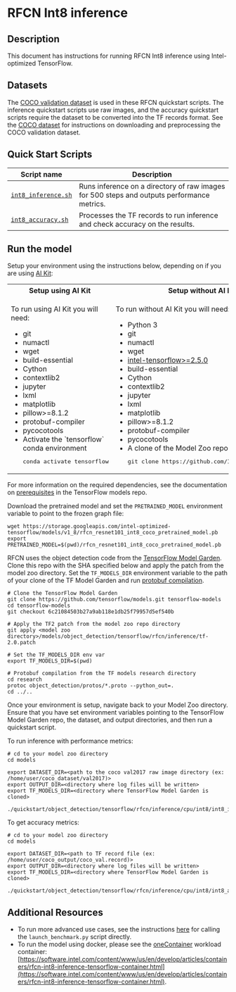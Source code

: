 <!--- 0. Title -->
# RFCN Int8 inference

<!-- 10. Description -->
## Description

This document has instructions for running RFCN Int8 inference using
Intel-optimized TensorFlow.

<!--- 30. Datasets -->
## Datasets

The [COCO validation dataset](http://cocodataset.org) is used in these
RFCN quickstart scripts. The inference quickstart scripts use raw images,
and the accuracy quickstart scripts require the dataset to be converted
into the TF records format.
See the [COCO dataset](/datasets/coco/README.md) for instructions on
downloading and preprocessing the COCO validation dataset.

<!--- 40. Quick Start Scripts -->
## Quick Start Scripts

| Script name | Description |
|-------------|-------------|
| [`int8_inference.sh`](int8_inference.sh) | Runs inference on a directory of raw images for 500 steps and outputs performance metrics. |
| [`int8_accuracy.sh`](int8_accuracy.sh) | Processes the TF records to run inference and check accuracy on the results. |

<!--- 50. AI Kit -->
## Run the model

Setup your environment using the instructions below, depending on if you are
using [AI Kit](/docs/general/tensorflow/AIKit.md):

<table>
  <tr>
    <th>Setup using AI Kit</th>
    <th>Setup without AI Kit</th>
  </tr>
  <tr>
    <td>
      <p>To run using AI Kit you will need:</p>
      <ul>
        <li>git
        <li>numactl
        <li>wget
        <li>build-essential
        <li>Cython
        <li>contextlib2
        <li>jupyter
        <li>lxml
        <li>matplotlib
        <li>pillow>=8.1.2
        <li>protobuf-compiler
        <li>pycocotools
        <li>Activate the `tensorflow` conda environment
        <pre>conda activate tensorflow</pre>
      </ul>
    </td>
    <td>
      <p>To run without AI Kit you will need:</p>
      <ul>
        <li>Python 3
        <li>git
        <li>numactl
        <li>wget
        <li><a href="https://pypi.org/project/intel-tensorflow/">intel-tensorflow>=2.5.0</a>
        <li>build-essential
        <li>Cython
        <li>contextlib2
        <li>jupyter
        <li>lxml
        <li>matplotlib
        <li>pillow>=8.1.2
        <li>protobuf-compiler
        <li>pycocotools
        <li>A clone of the Model Zoo repo<br />
        <pre>git clone https://github.com/IntelAI/models.git</pre>
      </ul>
    </td>
  </tr>
</table>

For more information on the required dependencies, see the documentation on [prerequisites](https://github.com/tensorflow/models/blob/6c21084503b27a9ab118e1db25f79957d5ef540b/research/object_detection/g3doc/installation.md#installation)
in the TensorFlow models repo.

Download the pretrained model and set the `PRETRAINED_MODEL`
environment variable to point to the frozen graph file:
```
wget https://storage.googleapis.com/intel-optimized-tensorflow/models/v1_8/rfcn_resnet101_int8_coco_pretrained_model.pb
export PRETRAINED_MODEL=$(pwd)/rfcn_resnet101_int8_coco_pretrained_model.pb
```

RFCN uses the object detection code from the [TensorFlow Model Garden](https://github.com/tensorflow/models).
Clone this repo with the SHA specified below and apply the patch from the model zoo directory.
Set the `TF_MODELS_DIR` environment variable to the path of your clone of the TF Model Garden and
run [protobuf compilation](https://github.com/tensorflow/models/blob/6c21084503b27a9ab118e1db25f79957d5ef540b/research/object_detection/g3doc/installation.md#protobuf-compilation).
```
# Clone the TensorFlow Model Garden
git clone https://github.com/tensorflow/models.git tensorflow-models
cd tensorflow-models
git checkout 6c21084503b27a9ab118e1db25f79957d5ef540b

# Apply the TF2 patch from the model zoo repo directory
git apply <model zoo directory>/models/object_detection/tensorflow/rfcn/inference/tf-2.0.patch

# Set the TF_MODELS_DIR env var
export TF_MODELS_DIR=$(pwd)

# Protobuf compilation from the TF models research directory
cd research
protoc object_detection/protos/*.proto --python_out=.
cd ../..
```

Once your environment is setup, navigate back to your Model Zoo directory. Ensure that
you have set environment variables pointing to the TensorFlow Model Garden repo, the dataset,
and output directories, and then run a quickstart script.

To run inference with performance metrics:
```
# cd to your model zoo directory
cd models

export DATASET_DIR=<path to the coco val2017 raw image directory (ex: /home/user/coco_dataset/val2017)>
export OUTPUT_DIR=<directory where log files will be written>
export TF_MODELS_DIR=<directory where TensorFlow Model Garden is cloned>

./quickstart/object_detection/tensorflow/rfcn/inference/cpu/int8/int8_inference.sh
```

To get accuracy metrics:
```
# cd to your model zoo directory
cd models

export DATASET_DIR=<path to TF record file (ex: /home/user/coco_output/coco_val.record)>
export OUTPUT_DIR=<directory where log files will be written>
export TF_MODELS_DIR=<directory where TensorFlow Model Garden is cloned>

./quickstart/object_detection/tensorflow/rfcn/inference/cpu/int8/int8_accuracy.sh
```

<!--- 90. Resource Links-->
## Additional Resources

* To run more advanced use cases, see the instructions [here](Advanced.md)
  for calling the `launch_benchmark.py` script directly.
* To run the model using docker, please see the [oneContainer](http://software.intel.com/containers)
  workload container:<br />
  [https://software.intel.com/content/www/us/en/develop/articles/containers/rfcn-int8-inference-tensorflow-container.html](https://software.intel.com/content/www/us/en/develop/articles/containers/rfcn-int8-inference-tensorflow-container.html).

